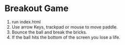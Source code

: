 ﻿# Breakout Game
 1. run index.html
 2. Use arrow Keys, trackpad or mouse to move paddle.
 3. Bounce the ball and break the bricks. 
 4. If the ball hits the bottom of the screen you lose a life.
